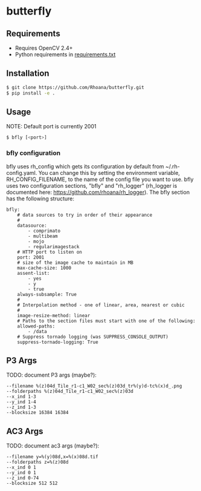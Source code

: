 # butterfly

## Requirements
- Requires OpenCV 2.4+
- Python requirements in [requirements.txt](requirements.txt)

## Installation
```bash
$ git clone https://github.com/Rhoana/butterfly.git
$ pip install -e .
```

## Usage
NOTE: Default port is currently 2001
```bash
$ bfly [<port>]
```

### bfly configuration

bfly uses rh_config which gets its configuration by default from
~/.rh-config.yaml. You can change this by setting the environment variable,
RH_CONFIG_FILENAME, to the name of the config file you want to use. bfly
uses two configuration sections, "bfly" and "rh_logger" (rh_logger is
documented here: https://github.com/rhoana/rh_logger). The bfly section
has the following structure:

    bfly:
        # data sources to try in order of their appearance
        #
        datasource:
            - comprimato
            - multibeam
            - mojo
            - regularimagestack
        # HTTP port to listen on
        port: 2001
        # size of the image cache to maintain in MB
        max-cache-size: 1000
        assent-list:
            - yes
            - y
            - true
        always-subsample: True
        #
        # Interpolation method - one of linear, area, nearest or cubic
        #
        image-resize-method: linear
        # Paths to the section files must start with one of the following:
        allowed-paths:
            - /data
        # Suppress tornado logging (was SUPPRESS_CONSOLE_OUTPUT)
        suppress-tornado-logging: True

## P3 Args
TODO: document P3 args (maybe?):
```
--filename %(z)04d_Tile_r1-c1_W02_sec%(z)03d_tr%(y)d-tc%(x)d_.png
--folderpaths %(z)04d_Tile_r1-c1_W02_sec%(z)03d
--x_ind 1-3
--y_ind 1-4
--z_ind 1-3
--blocksize 16384 16384
```

## AC3 Args
TODO: document ac3 args (maybe?):
```
--filename y=%(y)08d,x=%(x)08d.tif
--folderpaths z=%(z)08d
--x_ind 0 1
--y_ind 0 1
--z_ind 0-74
--blocksize 512 512
```

